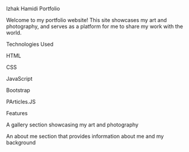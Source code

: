 Izhak Hamidi Portfolio

Welcome to my portfolio website! This site showcases my art and photography, and serves as a platform for me to share my work with the world.

Technologies Used

HTML

CSS

JavaScript

Bootstrap

PArticles.JS


Features

A gallery section showcasing my art and photography

An about me section that provides information about me and my background
